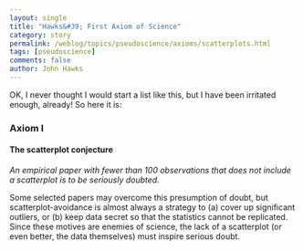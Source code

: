 ```yaml
---
layout: single 
title: "Hawks&#39; First Axiom of Science" 
category: story
permalink: /weblog/topics/pseudoscience/axioms/scatterplots.html
tags: [pseudoscience] 
comments: false 
author: John Hawks 
---
```



<p>
OK, I never thought I would start a list like this, but I have been irritated enough, already! So here it is: 
</p>

<h3>Axiom I</h3>
<h4>The scatterplot conjecture</h4>

<i>An empirical paper with fewer than 100 observations that does not include a scatterplot is to be seriously doubted.</i>

<p>
Some selected papers may overcome this presumption of doubt, but scatterplot-avoidance is almost always a strategy to (a) cover up significant outliers, or (b) keep data secret so that the statistics cannot be replicated. Since these motives are enemies of science, the lack of a scatterplot (or even better, the data themselves) must inspire serious doubt. 
</p>


